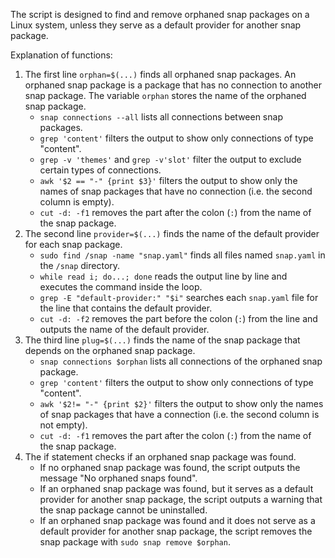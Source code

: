 The script is designed to find and remove orphaned snap packages on a Linux system, unless they serve as a default provider for another snap package.

Explanation of functions:

1. The first line `orphan=$(...)` finds all orphaned snap packages. An orphaned snap package is a package that has no connection to another snap package. The variable `orphan` stores the name of the orphaned snap package.
	* `snap connections --all` lists all connections between snap packages.
	* `grep 'content'` filters the output to show only connections of type "content".
	* `grep -v 'themes'` and `grep -v'slot'` filter the output to exclude certain types of connections.
	* `awk '$2 == "-" {print $3}'` filters the output to show only the names of snap packages that have no connection (i.e. the second column is empty).
	* `cut -d: -f1` removes the part after the colon (`:`) from the name of the snap package.
2. The second line `provider=$(...)` finds the name of the default provider for each snap package.
	* `sudo find /snap -name "snap.yaml"` finds all files named `snap.yaml` in the `/snap` directory.
	* `while read i; do...; done` reads the output line by line and executes the command inside the loop.
	* `grep -E "default-provider:" "$i"` searches each `snap.yaml` file for the line that contains the default provider.
	* `cut -d: -f2` removes the part before the colon (`:`) from the line and outputs the name of the default provider.
3. The third line `plug=$(...)` finds the name of the snap package that depends on the orphaned snap package.
	* `snap connections $orphan` lists all connections of the orphaned snap package.
	* `grep 'content'` filters the output to show only connections of type "content".
	* `awk '$2!= "-" {print $2}'` filters the output to show only the names of snap packages that have a connection (i.e. the second column is not empty).
	* `cut -d: -f1` removes the part after the colon (`:`) from the name of the snap package.
4. The if statement checks if an orphaned snap package was found.
	* If no orphaned snap package was found, the script outputs the message "No orphaned snaps found".
	* If an orphaned snap package was found, but it serves as a default provider for another snap package, the script outputs a warning that the snap package cannot be uninstalled.
	* If an orphaned snap package was found and it does not serve as a default provider for another snap package, the script removes the snap package with `sudo snap remove $orphan`.
